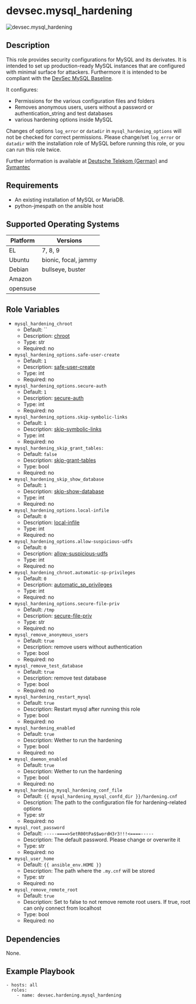 # devsec.mysql_hardening

![devsec.mysql_hardening](https://github.com/dev-sec/ansible-collection-hardening/workflows/devsec.mysql_hardening/badge.svg)

## Description

This role provides security configurations for MySQL and its derivates. It is intended to set up production-ready MySQL instances that are configured with minimal surface for attackers. Furthermore it is intended to be compliant with the [DevSec MySQL Baseline](https://github.com/dev-sec/mysql-baseline).

It configures:

- Permissions for the various configuration files and folders
- Removes anonymous users, users without a password or authentication_string and test databases
- various hardening options inside MySQL

Changes of options `log_error` or `datadir` in `mysql_hardening_options` will not be checked for correct permissions. Please change/set `log_error` or `datadir` with the installation role of MySQL before running this role, or you can run this role twice.

Further information is available at [Deutsche Telekom (German)](http://www.telekom.com/static/-/155996/7/technische-sicherheitsanforderungen-si) and [Symantec](http://www.symantec.com/connect/articles/securing-mysql-step-step)

## Requirements

- An existing installation of MySQL or MariaDB.
- python-jmespath on the ansible host

<!-- BEGIN_ANSIBLE_DOCS -->
## Supported Operating Systems
| Platform | Versions |
| -------- | -------- |
| EL | 7, 8, 9 |
| Ubuntu | bionic, focal, jammy |
| Debian | bullseye, buster |
| Amazon |  |
| opensuse |  |

## Role Variables

* `mysql_hardening_chroot`
  * Default: ``
  * Description: [chroot](http://dev.mysql.com/doc/refman/5.7/en/server-options.html#option_mysqld_chroot)
  * Type: str
  * Required: no
* `mysql_hardening_options.safe-user-create`
  * Default: `1`
  * Description: [safe-user-create](http://dev.mysql.com/doc/refman/5.7/en/server-options.html#option_mysqld_safe-user-create)
  * Type: int
  * Required: no
* `mysql_hardening_options.secure-auth`
  * Default: `1`
  * Description: [secure-auth](http://dev.mysql.com/doc/refman/5.7/en/server-options.html#option_mysqld_secure-auth)
  * Type: int
  * Required: no
* `mysql_hardening_options.skip-symbolic-links`
  * Default: `1`
  * Description: [skip-symbolic-links](http://dev.mysql.com/doc/refman/5.7/en/server-options.html#option_mysqld_symbolic-links)
  * Type: int
  * Required: no
* `mysql_hardening_skip_grant_tables:`
  * Default: `false`
  * Description: [skip-grant-tables](https://dev.mysql.com/doc/refman/5.7/en/server-options.html#option_mysqld_skip-grant-tables)
  * Type: bool
  * Required: no
* `mysql_hardening_skip_show_database`
  * Default: `1`
  * Description: [skip-show-database](http://dev.mysql.com/doc/refman/5.7/en/server-options.html#option_mysqld_skip-show-database)
  * Type: int
  * Required: no
* `mysql_hardening_options.local-infile`
  * Default: `0`
  * Description: [local-infile](http://dev.mysql.com/doc/refman/5.7/en/server-system-variables.html#sysvar_local_infile)
  * Type: int
  * Required: no
* `mysql_hardening_options.allow-suspicious-udfs`
  * Default: `0`
  * Description: [allow-suspicious-udfs](https://dev.mysql.com/doc/refman/5.7/en/server-options.html#option_mysqld_allow-suspicious-udfs)
  * Type: int
  * Required: no
* `mysql_hardening_chroot.automatic-sp-privileges`
  * Default: `0`
  * Description: [automatic_sp_privileges](https://dev.mysql.com/doc/refman/5.7/en/server-system-variables.html#sysvar_automatic_sp_privileges)
  * Type: int
  * Required: no
* `mysql_hardening_options.secure-file-priv`
  * Default: `/tmp`
  * Description: [secure-file-priv](https://dev.mysql.com/doc/refman/5.7/en/server-options.html#option_mysqld_secure-file-priv)
  * Type: str
  * Required: no
* `mysql_remove_anonymous_users`
  * Default: `true`
  * Description: remove users without authentication
  * Type: bool
  * Required: no
* `mysql_remove_test_database`
  * Default: `true`
  * Description: remove test database
  * Type: bool
  * Required: no
* `mysql_hardening_restart_mysql`
  * Default: `true`
  * Description: Restart mysql after running this role
  * Type: bool
  * Required: no
* `mysql_hardening_enabled`
  * Default: `true`
  * Description: Wether to run the hardening
  * Type: bool
  * Required: no
* `mysql_daemon_enabled`
  * Default: `true`
  * Description: Wether to run the hardening
  * Type: bool
  * Required: no
* `mysql_hardening_mysql_hardening_conf_file`
  * Default: `{{ mysql_hardening_mysql_confd_dir }}/hardening.cnf`
  * Description: The path to the configuration file for hardening-related options
  * Type: str
  * Required: no
* `mysql_root_password`
  * Default: `-----====>SetR00tPa$$wordH3r3!!!<====-----`
  * Description: The default password. Please change or overwrite it
  * Type: str
  * Required: no
* `mysql_user_home`
  * Default: `{{ ansible_env.HOME }}`
  * Description: The path where the `.my.cnf` will be stored
  * Type: str
  * Required: no
* `mysql_remove_remote_root`
  * Default: `true`
  * Description: Set to false to not remove remote root users. If true, root can only connect from localhost
  * Type: bool
  * Required: no

## Dependencies

None.

## Example Playbook

```
- hosts: all
  roles:
    - name: devsec.hardening.mysql_hardening
```
<!-- END_ANSIBLE_DOCS -->

